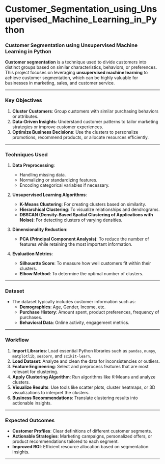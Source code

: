 # Customer_Segmentation_using_Unsupervised_Machine_Learning_in_Python


### **Customer Segmentation using Unsupervised Machine Learning in Python**

**Customer segmentation** is a technique used to divide customers into distinct groups based on similar characteristics, behaviors, or preferences. This project focuses on leveraging **unsupervised machine learning** to achieve customer segmentation, which can be highly valuable for businesses in marketing, sales, and customer service.

---

### **Key Objectives**
1. **Cluster Customers**: Group customers with similar purchasing behaviors or attributes.
2. **Data-Driven Insights**: Understand customer patterns to tailor marketing strategies or improve customer experiences.
3. **Optimize Business Decisions**: Use the clusters to personalize promotions, recommend products, or allocate resources efficiently.

---

### **Techniques Used**
1. **Data Preprocessing**:
   - Handling missing data.
   - Normalizing or standardizing features.
   - Encoding categorical variables if necessary.

2. **Unsupervised Learning Algorithms**:
   - **K-Means Clustering**: For creating clusters based on similarity.
   - **Hierarchical Clustering**: To visualize relationships and dendrograms.
   - **DBSCAN (Density-Based Spatial Clustering of Applications with Noise)**: For detecting clusters of varying densities.

3. **Dimensionality Reduction**:
   - **PCA (Principal Component Analysis)**: To reduce the number of features while retaining the most important information.

4. **Evaluation Metrics**:
   - **Silhouette Score**: To measure how well customers fit within their clusters.
   - **Elbow Method**: To determine the optimal number of clusters.

---

### **Dataset**
- The dataset typically includes customer information such as:
  - **Demographics**: Age, Gender, Income, etc.
  - **Purchase History**: Amount spent, product preferences, frequency of purchases.
  - **Behavioral Data**: Online activity, engagement metrics.

---

### **Workflow**
1. **Import Libraries**: Load essential Python libraries such as `pandas`, `numpy`, `matplotlib`, `seaborn`, and `scikit-learn`.
2. **Load Dataset**: Analyze and clean the data for inconsistencies or outliers.
3. **Feature Engineering**: Select and preprocess features that are most relevant for clustering.
4. **Apply Clustering Algorithm**: Run algorithms like K-Means and analyze clusters.
5. **Visualize Results**: Use tools like scatter plots, cluster heatmaps, or 3D visualizations to interpret the clusters.
6. **Business Recommendations**: Translate clustering results into actionable insights.

---

### **Expected Outcomes**
- **Customer Profiles**: Clear definitions of different customer segments.
- **Actionable Strategies**: Marketing campaigns, personalized offers, or product recommendations tailored to each segment.
- **Improved ROI**: Efficient resource allocation based on segmentation insights.

---
